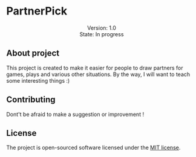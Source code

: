 # PartnerPick
<p align="center">
    <span>Version: 1.0</span>
    <br>
    <span>State: In progress</span>
</p>

## About project

This project is created to make it easier for people to draw partners for games, plays and various other situations.
By the way, I will want to teach some interesting things :)


## Contributing

Dont't be afraid to make a suggestion or improvement !

## License

The project is open-sourced software licensed under the [MIT license](https://opensource.org/licenses/MIT).

